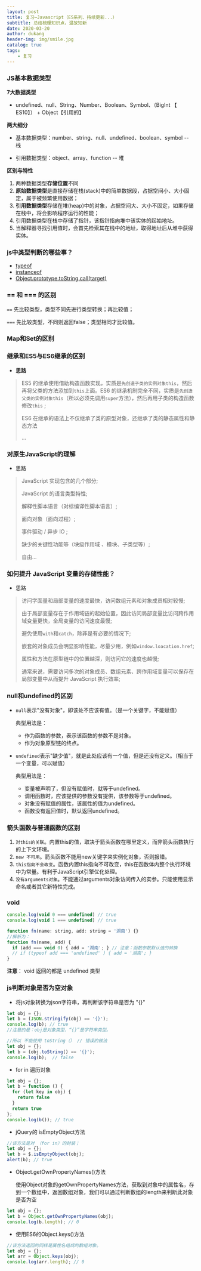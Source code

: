 ```yaml
---
layout: post
title: 复习—Javascript（ES系列、持续更新...）
subtitle: 总结梳理知识点，温故知新
date: 2020-03-20
author: dukang
header-img: img/smile.jpg
catalog: true
tags: 
    - 复习
---
```


### JS基本数据类型

**7大数据类型**

- undefined、null、String、Number、Boolean、Symbol、（BigInt 【 ES10】）  +  Object【引用的】

**两大细分**

- 基本数据类型：number、string、null、undefined、boolean、symbol -- 栈


- 引用数据类型：object、array、function -- 堆

**区别与特性**

1. 两种数据类型**存储位置**不同
2. **原始数据类型**是直接存储在栈(stack)中的简单数据段，占据空间小、大小固定，属于被频繁使用数据；
3. **引用数据类型**存储在堆(heap)中的对象，占据空间大、大小不固定，如果存储在栈中，将会影响程序运行的性能；
4. 引用数据类型在栈中存储了指针，该指针指向堆中该实体的起始地址。
5. 当解释器寻找引用值时，会首先检索其在栈中的地址，取得地址后从堆中获得实体。

### js中类型判断的哪些事？

- [typeof]()
- [instanceof](https://developer.mozilla.org/zh-CN/docs/Web/JavaScript/Reference/Operators/instanceof)
- [Object.prototype.toString.call(target)](https://developer.mozilla.org/zh-CN/docs/Web/JavaScript/Reference/Global_Objects/Object/toString)

### == 和 === 的区别

`==`	先比较类型，类型不同先进行类型转换；再比较值；

`===` 先比较类型，不同则返回false；类型相同才比较值。

### Map和Set的区别

### 继承和ES5与ES6继承的区别

- **思路**

> ES5 的继承使用借助构造函数实现，实质是`先创造子类的实例对象this`，然后再将父类的方法添加到`this`上面。ES6 的继承机制完全不同，实质是`先创造父类的实例对象this`（所以必须先调用`super`方法），然后再用子类的构造函数修改`this` ;
>
> ES6 在继承的语法上不仅继承了类的原型对象，还继承了类的静态属性和静态方法
>
> ...

### 对原生JavaScript的理解

- 思路

>JavaScript 实现包含的几个部分;
>
>JavaScript 的语言类型特性;
>
>解释性脚本语言（对标编译性脚本语言）;
>
>面向对象（面向过程）;
>
>事件驱动 / 异步 IO ;
>
>缺少的关键性功能等（块级作用域 、模块、子类型等）;
>
>自由...

### 如何提升 JavaScript 变量的存储性能？

- 思路

> 访问字面量和局部变量的速度最快，访问数组元素和对象成员相对较慢;
>
> 由于局部变量存在于作用域链的起始位置，因此访问局部变量比访问跨作用域变量更快，全局变量的访问速度最慢;
>
> 避免使用`with`和`catch`，除非是有必要的情况下;
>
> 嵌套的对象成员会明显影响性能，尽量少用，例如`window.loacation.href`;
>
> 属性和方法在原型链中的位置越深，则访问它的速度也越慢;
>
> 通常来说，需要访问多次的对象成员、数组元素、跨作用域变量可以保存在局部变量中从而提升 JavaScript 执行效率;

### null和undefined的区别

- `null`表示"没有对象"，即该处不应该有值。（是一个关键字，不能赋值）

  典型用法是：

  - 作为函数的参数，表示该函数的参数不是对象。
  - 作为对象原型链的终点。


- `undefined`表示"缺少值"，就是此处应该有一个值，但是还没有定义。（相当于一个变量，可以赋值）

  典型用法是：

  - 变量被声明了，但没有赋值时，就等于undefined。
  - 调用函数时，应该提供的参数没有提供，该参数等于undefined。
  - 对象没有赋值的属性，该属性的值为undefined。
  - 函数没有返回值时，默认返回undefined。

### 箭头函数与普通函数的区别

1. `对this的关联`。内置this的值，取决于箭头函数在哪里定义，而非箭头函数执行的上下文环境。
2. `new 不可用`。箭头函数不能用new关键字来实例化对象，否则报错。
3. `this指向不会改变`。函数内置this指向不可改变，this在函数体内整个执行环境中为常量。有利于JavaScript引擎优化处理。
4. `没有arguments对象`。不能通过arguments对象访问传入的实参。只能使用显示命名或者其它新特性完成。

###  void

```javascript
console.log(void 0 === undefined) // true
console.log(void 1 === undefined) // true

function fn(name: string, add: string = '湖南') {} 
//解析为：
function fn(name, add) {
  if (add === void 0) { add = '湖南'; } // 注意：函数参数默认值的转换 
  // if (typeof add === 'undefined' ) { add = '湖南'; }
}
```
**注意**： void 返回的都是 undefined 类型

### js判断对象是否为空对象

- 将js对象转换为json字符串，再判断该字符串是否为 "{}"

```javascript
let obj = {};
let b = (JSON.stringify(obj) == '{}');
console.log(b);	// true
//注意的是：obj是对象类型，“{}”是字符串类型。

//所以 不能使用 toString（） // 错误的做法
let obj = {};
let b = (obj.toString() == '{}'); 
console.log(b);  // false   
```

- for in 遍历对象 

```javascript
let obj = {};
let b = function () {    
  for (let key in obj) { 
    return false    
  }   
  return true
};
console.log(b()); // true
```

- jQuery的 isEmptyObject方法

```javascript
//该方法是对 （for in）的封装；
let obj = {};
let b = $.isEmptyObject(obj);
alert(b); // true
```

- Object.getOwnPropertyNames()方法

  使用Object对象的getOwnPropertyNames方法，获取到对象中的属性名，存到一个数组中，返回数组对象，我们可以通过判断数组的length来判断此对象是否为空

```javascript
let obj = {};
let b = Object.getOwnPropertyNames(obj);
console.log(b.length); // 0 
```

- 使用ES6的Object.keys()方法

```javascript
//该方法返回的同样是属性名组成的数组对象。
let obj = {};
let arr = Object.keys(obj);
console.log(arr.length); // 0	
```

